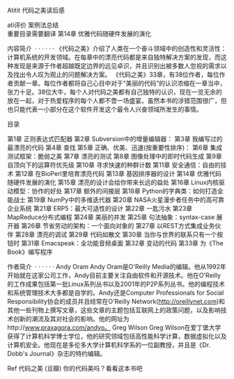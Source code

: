 Atitit 代码之美读后感


ati评价
案例法总结  
重要目录需要翻译
第14章 优雅代码随硬件发展的演化

内容简介  · · · · · ·
《代码之美》介绍了人类在一个奋斗领域中的创造性和灵活性：计算机系统的开发领域。在每章中的漂亮代码都是来自独特解决方案的发现，而这种发现是来源于作者超越既定边界的远见卓识，并且识别出被多数人忽视的需求以及找出令人叹为观止的问题解决方案。
《代码之美》33章，有38位作者，每位作者贡献一章。每位作者都将自己心目中对于“美丽的代码”的认识浓缩在一章当中，张力十足。38位大牛，每个人对代码之美都有自己独特的认识，现在一览无余的放在一起，对于热爱程序的每个人都不啻一场盛宴。虽然本书的涉猎范围很广，但也只能代表一小部分在这个软件开发这个最令人兴奋领域所发生的事情。

目录

第1章 正则表达式匹配器
第2章 Subversion中的增量编辑器：
第3章 我编写过的最漂亮的代码
第4章 查找
第5章 正确、优美、迅速(按重要性排序)：
第6章 集成测试框架：脆弱之美
第7章 漂亮的测试
第8章 图像处理中的即时代码生成
第9章 自顶向下的运算符优先级
第10章 寻求快速的种群计数
第11章 安全通信：自由的技术
第12章 在BioPerl里培育漂亮代码
第13章 基因排序器的设计
第14章 优雅代码随硬件发展的演化
第15章 漂亮的设计会给你带来长远的益处
第16章 Linux内核驱动模型：协作的好处
第17章 额外的间接层
第18章 Python的字典类：如何打造全能战士
第19章 NumPy中的多维迭代器
第20章 NASA火星漫步者任务中的高可靠企业系统
第21章 ERP5：最大可适性的设计
第22章 一匙污水
第23章 MapReduce分布式编程
第24章 美丽的并发
第25章 句法抽象：syntax-case 展开器
第26章 节省劳动的架构：一个面向对象的
第27章 以REST方式集成业务伙伴
第28章 漂亮的调试
第29章 代码如散文
第30章 当你与世界的联系只有一个按钮时
第31章 Emacspeak：全功能音频桌面
第32章 变动的代码
第33章 为《The Book》编写程序



作者简介  · · · · · ·
Andy Oram
Andy Oram是O'Reilly Media的编辑。他从1992年开始就在这家公司工作，Andy目前主要关注自由软件和开源技术。他在O'Reilly的工作成果包括第一批Linux系列丛书以及2001年的P2P系列丛书。他的编程技术和系统管理技术大多都是自学的。Andy还是Computer Professionals for Social Responsibility协会的成员并且经常在O'Reilly Network(http://oreillynet.com)和其他一些刊物上撰写文章，这些文章的主题包括互联网上的政策问题，以及影响技术创新的潮流及其对社会的影响。他的网址为http://www.praxagora.com/andyo。
Greg Wilson
Greg Wilson在爱丁堡大学获得了计算机科学博士学位，他的研究领域包括高性能科学计算，数据虚拟化以及计算机安全。他现在是多伦多大学计算机科学系的一位副教授，并且是《Dr. Dobb's Journal》杂志的特约编辑。

Ref
代码之美 (豆瓣)
你的代码美吗？看看这本书吧
